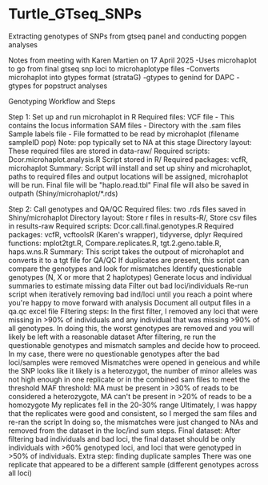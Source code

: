 # Turtle_GTseq_SNPs
Extracting genotypes of SNPs from gtseq panel and conducting popgen analyses


Notes from meeting with Karen Martien on 17 April 2025
-Uses microhaplot to go from final gtseq snp loci to microhaplotype files
-Converts microhaplot into gtypes format (strataG)
-gtypes to genind for DAPC
-gtypes for popstruct analyses

Genotyping Workflow and Steps

Step 1: Set up and run microhaplot in R
  Required files:
    VCF file - This contains the locus information
    SAM files - Directory with the .sam files
    Sample labels file - File formatted to be read by microhaplot (filename sampleID  pop)
      Note: pop typically set to NA at this stage
  Directory layout:
    These required files are stored in data-raw/ 
  Required scripts:  Dcor.microhaplot.analysis.R
    Script stored in R/
  Required packages: vcfR, microhaplot
  Summary: Script will install and set up shiny and microhaplot, paths to required files and output locations will be assigned, microhaplot will be run. 
    Final file will be "haplo.read.tbl"
    Final file will also be saved in outpath (Shiny/microhaplot/*.rds)
  
Step 2: Call genotypes and QA/QC
  Required files: two .rds files saved in Shiny/microhaplot
  Directory layout: Store r files in results-R/, Store csv files in results-raw
  Required scripts: Dcor.call.final.genotypes.R
  Required packages: vcfR, vcftoolsR (Karen's wrapper), tidyverse, dplyr
  Required functions: mplot2tgt.R, Compare.replicates.R, tgt.2.geno.table.R, haps.w.ns.R
  Summary: This script takes the outpout of microhaplot and converts it to a tgt file for QA/QC
    If duplicates are present, this script can compare the genotypes and look for mismatches
    Identify questionable genotypes (N, X or more that 2 haplotypes)
    Generate locus and individual summaries to estimate missing data
    Filter out bad loci/individuals
    Re-run script when iteratively removing bad ind/loci until you reach a point where you're happy to move forward with analysis
    Document all output files in a qa.qc excel file
  Filtering steps:
    In the first filter, I removed any loci that were missing in >90% of individuals and any individual that was missing >90% of all genotypes.
      In doing this, the worst genotypes are removed and you will likely be left with a reasonable dataset
    After filtering, re run the questionable genotypes and mismatch samples and decide how to proceed. 
      In my case, there were no questionable genotypes after the bad loci/samples were removed
    Mismatches were opened in geneious and while the SNP looks like it likely is a heterozygot, the number of minor alleles was not high enough in one replicate or in the combined sam files to meet the threshold
      MAF threshold: MA must be present in >30% of reads to be considered a heterozygote, MA can't be present in >20% of reads to be a homozygote
      My replicates fell in the 20-30% range
      Ultimately, I was happy that the replicates were good and consistent, so I merged the sam files and re-ran the script
      In doing so, the mismatches were just changed to NAs and removed from the dataset in the loc/ind sum steps. 
  Final dataset:
    After filtering bad individuals and bad loci, the final dataset should be only individuals with >60% genotyped loci, and loci that were genotyped in >50% of individuals. 
  Extra step: finding duplicate samples
    There was one replicate that appeared to be a different sample (different genotypes across all loci)
    
    
    
    
    